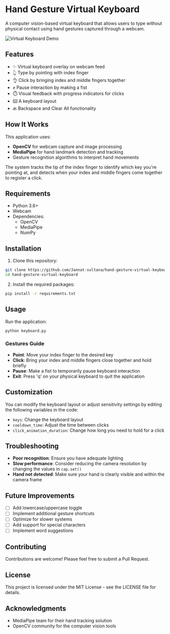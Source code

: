 # Hand Gesture Virtual Keyboard

A computer vision-based virtual keyboard that allows users to type without physical contact using hand gestures captured through a webcam.

![Virtual Keyboard Demo](https://github.com/Jannat-sultana/User-story/blob/main/keyboard.gif)

## Features

- ✨ Virtual keyboard overlay on webcam feed
- 👆 Type by pointing with index finger
- 👌 Click by bringing index and middle fingers together
- ✊ Pause interaction by making a fist
- ⏱️ Visual feedback with progress indicators for clicks
- ⌨️ A keyboard layout
- 🔙 Backspace and Clear All functionality

## How It Works

This application uses:
- **OpenCV** for webcam capture and image processing
- **MediaPipe** for hand landmark detection and tracking
- Gesture recognition algorithms to interpret hand movements

The system tracks the tip of the index finger to identify which key you're pointing at, and detects when your index and middle fingers come together to register a click.

## Requirements

- Python 3.6+
- Webcam
- Dependencies:
  - OpenCV
  - MediaPipe
  - NumPy

## Installation

1. Clone this repository:
```bash
git clone https://github.com/Jannat-sultana/hand-gesture-virtual-keyboard.git
cd hand-gesture-virtual-keyboard
```

2. Install the required packages:
```bash
pip install -r requirements.txt
```

## Usage

Run the application:
```bash
python keyboard.py
```

### Gestures Guide

- **Point**: Move your index finger to the desired key
- **Click**: Bring your index and middle fingers close together and hold briefly
- **Pause**: Make a fist to temporarily pause keyboard interaction
- **Exit**: Press 'q' on your physical keyboard to quit the application

## Customization

You can modify the keyboard layout or adjust sensitivity settings by editing the following variables in the code:

- `keys`: Change the keyboard layout
- `cooldown_time`: Adjust the time between clicks
- `click_animation_duration`: Change how long you need to hold for a click

## Troubleshooting

- **Poor recognition**: Ensure you have adequate lighting
- **Slow performance**: Consider reducing the camera resolution by changing the values in `cap.set()`
- **Hand not detected**: Make sure your hand is clearly visible and within the camera frame

## Future Improvements

- [ ] Add lowercase/uppercase toggle
- [ ] Implement additional gesture shortcuts
- [ ] Optimize for slower systems
- [ ] Add support for special characters
- [ ] Implement word suggestions

## Contributing

Contributions are welcome! Please feel free to submit a Pull Request.

## License

This project is licensed under the MIT License - see the LICENSE file for details.

## Acknowledgments

- MediaPipe team for their hand tracking solution
- OpenCV community for the computer vision tools
